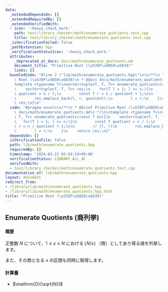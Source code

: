 ```yaml
---
data:
  _extendedDependsOn: []
  _extendedRequiredBy: []
  _extendedVerifiedWith:
  - icon: ':heavy_check_mark:'
    path: test/library_checker/math/enumerate_quotients.test.cpp
    title: test/library_checker/math/enumerate_quotients.test.cpp
  _isVerificationFailed: false
  _pathExtension: hpp
  _verificationStatusIcon: ':heavy_check_mark:'
  attributes:
    _deprecated_at_docs: docs/math/enumerate_quotients.md
    document_title: "Primitive Root (\u539F\u5B50\u6839)"
    links: []
  bundledCode: "#line 2 \"lib/math/enumerate_quotients.hpp\"\n\n/**\n * @brief Primitive\
    \ Root (\u539F\u5B50\u6839)\n * @docs docs/math/enumerate_quotients.md\n */\n\n\
    template <typename T>\nvector<tuple<T, T, T>> enumerate_quotients(const T &n){\n\
    \    vector<tuple<T, T, T>> res;\n    for(T l = 1; l <= n;){\n        const T\
    \ quotient = n / l;\n        const T r = n / quotient + 1;\n\n        // [l, r)\n\
    \        res.emplace_back(l, r, quotient);\n        l = r;\n    }\n    return\
    \ res;\n}\n"
  code: "#pragma once\n\n/**\n * @brief Primitive Root (\u539F\u5B50\u6839)\n * @docs\
    \ docs/math/enumerate_quotients.md\n */\n\ntemplate <typename T>\nvector<tuple<T,\
    \ T, T>> enumerate_quotients(const T &n){\n    vector<tuple<T, T, T>> res;\n \
    \   for(T l = 1; l <= n;){\n        const T quotient = n / l;\n        const T\
    \ r = n / quotient + 1;\n\n        // [l, r)\n        res.emplace_back(l, r, quotient);\n\
    \        l = r;\n    }\n    return res;\n}"
  dependsOn: []
  isVerificationFile: false
  path: lib/math/enumerate_quotients.hpp
  requiredBy: []
  timestamp: '2024-03-21 03:54:24+09:00'
  verificationStatus: LIBRARY_ALL_AC
  verifiedWith:
  - test/library_checker/math/enumerate_quotients.test.cpp
documentation_of: lib/math/enumerate_quotients.hpp
layout: document
redirect_from:
- /library/lib/math/enumerate_quotients.hpp
- /library/lib/math/enumerate_quotients.hpp.html
title: "Primitive Root (\u539F\u5B50\u6839)"
---
```

## Enumerate Quotients (商列挙)

#### 概要

正整数 $N$ について、$1 \leq x \leq N$ における $\lfloor N / x \rfloor$ （商）としてあり得る値を列挙します。

また、その商となる $x$ の区間も同時に取得します。

#### 計算量

- $\mathrm{O}(\sqrt{N})$